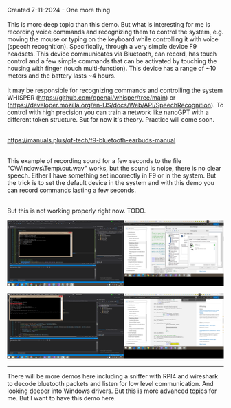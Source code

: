 Created 7-11-2024 - One more thing
<br /><br />
This is more deep topic than this demo. But what is interesting for me is recording voice commands and recognizing them to control the system, e.g. moving the mouse or typing on the keyboard while controlling it with voice (speech recognition). Specifically, through a very simple device F9 headsets. This device communicates via Bluetooth, can record, has touch control and a few simple commands that can be activated by touching the housing with finger (touch multi-function). This device has a range of ~10 meters and the battery lasts ~4 hours. 
<br /><br />
It may be responsible for recognizing commands and controlling the system WHISPER (https://github.com/openai/whisper/tree/main) or (https://developer.mozilla.org/en-US/docs/Web/API/SpeechRecognition). To control with high precision you can train a network like nanoGPT with a different token structure. But for now it's theory. Practice will come soon. 
<br /><br />

https://manuals.plus/qf-tech/f9-bluetooth-earbuds-manual
<br /><br />

This example of recording sound for a few seconds to the file "C\Windows\Temp\out.wav" works, but the sound is noise, there is no clear speech. Either I have something set incorrectly in F9 or in the system. But the trick is to set the default device in the system and with this demo you can record commands lasting a few seconds.
<br /><br />

But this is not working properly right now. TODO.

![dump](https://github.com/KarolDuracz/scratchpad/blob/main/Win32/Bluetooth%20demo/Bluetooth%20demo2/pic%201-%20demo%20bluetooth%20record%20audio.png?raw=true)

![dump](https://github.com/KarolDuracz/scratchpad/blob/main/Win32/Bluetooth%20demo/Bluetooth%20demo2/pic%202%20-%20demo%20record%20audio.png?raw=true)

<hr>
There will be more demos here including a sniffer with RPI4 and wireshark to decode bluetooth packets and listen for low level communication. And looking deeper into Windows drivers. But this is more advanced topics for me. But I want to have this demo here.
